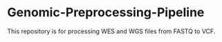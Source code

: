 # Genomic-Preprocessing-Pipeline
This repository is for processing WES and WGS files from FASTQ to VCF. 
